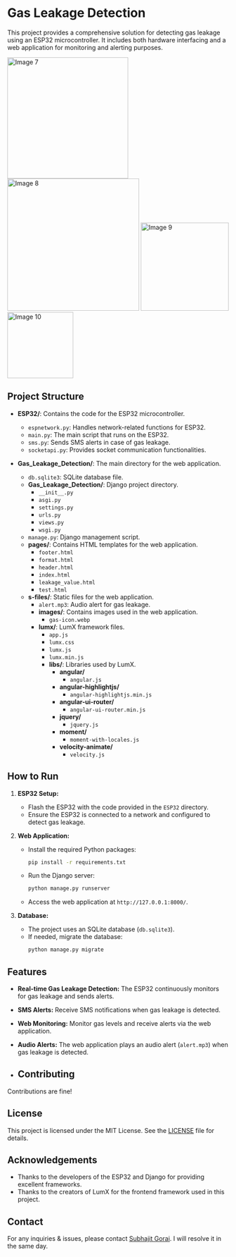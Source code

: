 # Gas Leakage Detection

This project provides a comprehensive solution for detecting gas leakage using an ESP32 microcontroller. It includes both hardware interfacing and a web application for monitoring and alerting purposes.

<img src="https://github.com/user-attachments/assets/88298577-4735-4810-af49-d0230701d626" alt="Image 7" width="275"/>
<img src="https://github.com/user-attachments/assets/19919d5d-5fd0-4d0d-9329-33cc2409d82e" alt="Image 8" width="300"/>
<img src="https://github.com/user-attachments/assets/440b24cc-dd1a-4303-bb53-c7387907eb1d" alt="Image 9" width="200"/>
<img src="https://github.com/user-attachments/assets/6602c089-73f5-4b8b-a690-aa1f8bbe9a71" alt="Image 10" width="150"/>


## Project Structure

- **ESP32/**: Contains the code for the ESP32 microcontroller.
  - `espnetwork.py`: Handles network-related functions for ESP32.
  - `main.py`: The main script that runs on the ESP32.
  - `sms.py`: Sends SMS alerts in case of gas leakage.
  - `socketapi.py`: Provides socket communication functionalities.

- **Gas_Leakage_Detection/**: The main directory for the web application.
  - `db.sqlite3`: SQLite database file.
  - **Gas_Leakage_Detection/**: Django project directory.
    - `__init__.py`
    - `asgi.py`
    - `settings.py`
    - `urls.py`
    - `views.py`
    - `wsgi.py`
  - `manage.py`: Django management script.
  - **pages/**: Contains HTML templates for the web application.
    - `footer.html`
    - `format.html`
    - `header.html`
    - `index.html`
    - `leakage_value.html`
    - `test.html`
  - **s-files/**: Static files for the web application.
    - `alert.mp3`: Audio alert for gas leakage.
    - **images/**: Contains images used in the web application.
      - `gas-icon.webp`
    - **lumx/**: LumX framework files.
      - `app.js`
      - `lumx.css`
      - `lumx.js`
      - `lumx.min.js`
      - **libs/**: Libraries used by LumX.
        - **angular/**
          - `angular.js`
        - **angular-highlightjs/**
          - `angular-highlightjs.min.js`
        - **angular-ui-router/**
          - `angular-ui-router.min.js`
        - **jquery/**
          - `jquery.js`
        - **moment/**
          - `moment-with-locales.js`
        - **velocity-animate/**
          - `velocity.js`

## How to Run

1. **ESP32 Setup:**
   - Flash the ESP32 with the code provided in the `ESP32` directory.
   - Ensure the ESP32 is connected to a network and configured to detect gas leakage.

2. **Web Application:**
   - Install the required Python packages:
     ```bash
     pip install -r requirements.txt
     ```
   - Run the Django server:
     ```bash
     python manage.py runserver
     ```
   - Access the web application at `http://127.0.0.1:8000/`.

3. **Database:**
   - The project uses an SQLite database (`db.sqlite3`).
   - If needed, migrate the database:
     ```bash
     python manage.py migrate
     ```

## Features

- **Real-time Gas Leakage Detection:** The ESP32 continuously monitors for gas leakage and sends alerts.
- **SMS Alerts:** Receive SMS notifications when gas leakage is detected.
- **Web Monitoring:** Monitor gas levels and receive alerts via the web application.
- **Audio Alerts:** The web application plays an audio alert (`alert.mp3`) when gas leakage is detected.

- ## Contributing

Contributions are fine!

## License

This project is licensed under the MIT License. See the [LICENSE](LICENSE) file for details.

## Acknowledgements

- Thanks to the developers of the ESP32 and Django for providing excellent frameworks.
- Thanks to the creators of LumX for the frontend framework used in this project.

## Contact

For any inquiries & issues, please contact [Subhajit Gorai](mailto:sg_outlp@outlook.com). I will resolve it in the same day.
